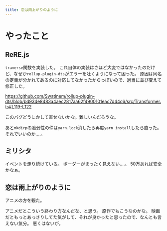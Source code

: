 ```yaml
---
title: 恋は雨上がりのように
---
```


# やったこと

## ReRE.js

`traverse`関数を実装した。
これ自体の実装はさほど大変ではなかったのだけど、なぜか`rollup-plugin-dts`がエラーを吐くようになって困った。
原因は同名の定義が分かれてあるのに対応してなかったからっぽいので、適当に並び変えて修正した。

<https://github.com/Swatinem/rollup-plugin-dts/blob/bd934e8483a4aec2817aa62f4900101eac7d44c6/src/Transformer.ts#L119-L122>

このバグどうにかして直せないかな。難しいんだろうな。

あと`mkdirp`の脆弱性の件は`yarn.lock`消したら再度`yarn install`したら直った。
それでいいのか‥‥。

## ミリシタ

イベントを走り続けている。
ボーダーがまったく見えない‥‥。
50万あれば安全かなぁ。

## 恋は雨上がりのように

アニメの方を観た。

アニメだとこういう終わり方なんだな、と思う。
原作でもこうなのかな。
映画だともっとあっさりしてた気がして、それが良かったと思ったので、なんとも言えない気分。
悪くはないが。
